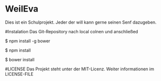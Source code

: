 # WeilEva 
Dies ist ein Schulprojekt. Jeder der will kann gerne seinen Senf dazugeben. 

#Instalation
Das Git-Repository nach local colnen und anschließed 

$ npm install -g bower

$ npm install

$ bower install



#LICENSE
Das Projekt steht unter der MIT-Licenz. Weiter informationen im LICENSE-FILE
 
